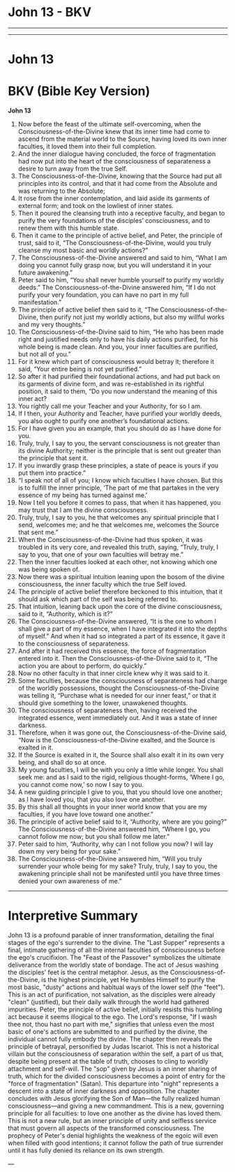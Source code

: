 # John 13 - BKV
***
---
# John 13

# BKV (Bible Key Version)

**John 13**
1. Now before the feast of the ultimate self-overcoming, when the Consciousness-of-the-Divine knew that its inner time had come to ascend from the material world to the Source, having loved its own inner faculties, it loved them into their full completion.  
2. And the inner dialogue having concluded, the force of fragmentation had now put into the heart of the consciousness of separateness a desire to turn away from the true Self.  
3. The Consciousness-of-the-Divine, knowing that the Source had put all principles into its control, and that it had come from the Absolute and was returning to the Absolute;  
4. It rose from the inner contemplation, and laid aside its garments of external form; and took on the lowliest of inner states.  
5. Then it poured the cleansing truth into a receptive faculty, and began to purify the very foundations of the disciples’ consciousness, and to renew them with this humble state.  
6. Then it came to the principle of active belief, and Peter, the principle of trust, said to it, “The Consciousness-of-the-Divine, would you truly cleanse my most basic and worldly actions?”  
7. The Consciousness-of-the-Divine answered and said to him, “What I am doing you cannot fully grasp now, but you will understand it in your future awakening.”  
8. Peter said to him, “You shall never humble yourself to purify my worldly deeds.” The Consciousness-of-the-Divine answered him, “If I do not purify your very foundation, you can have no part in my full manifestation.”  
9. The principle of active belief then said to it, “The Consciousness-of-the-Divine, then purify not just my worldly actions, but also my willful works and my very thoughts.”
10. The Consciousness-of-the-Divine said to him, “He who has been made right and justified needs only to have his daily actions purified, for his whole being is made clean. And you, your inner faculties are purified, but not all of you.”
11. For it knew which part of consciousness would betray it; therefore it said, “Your entire being is not yet purified.”
12. So after it had purified their foundational actions, and had put back on its garments of divine form, and was re-established in its rightful position, it said to them, “Do you now understand the meaning of this inner act?
13. You rightly call me your Teacher and your Authority, for so I am.
14. If I then, your Authority and Teacher, have purified your worldly deeds, you also ought to purify one another’s foundational actions.
15. For I have given you an example, that you should do as I have done for you.
16. Truly, truly, I say to you, the servant consciousness is not greater than its divine Authority; neither is the principle that is sent out greater than the principle that sent it.
17. If you inwardly grasp these principles, a state of peace is yours if you put them into practice.”
18. “I speak not of all of you; I know which faculties I have chosen. But this is to fulfill the inner principle, ‘The part of me that partakes in the very essence of my being has turned against me.’
19. Now I tell you before it comes to pass, that when it has happened, you may trust that I am the divine consciousness.
20. Truly, truly, I say to you, he that welcomes any spiritual principle that I send, welcomes me; and he that welcomes me, welcomes the Source that sent me.”
21. When the Consciousness-of-the-Divine had thus spoken, it was troubled in its very core, and revealed this truth, saying, “Truly, truly, I say to you, that one of your own faculties will betray me.”
22. Then the inner faculties looked at each other, not knowing which one was being spoken of.
23. Now there was a spiritual intuition leaning upon the bosom of the divine consciousness, the inner faculty which the true Self loved.
24. The principle of active belief therefore beckoned to this intuition, that it should ask which part of the self was being referred to.
25. That intuition, leaning back upon the core of the divine consciousness, said to it, “Authority, which is it?”
26. The Consciousness-of-the-Divine answered, “It is the one to whom I shall give a part of my essence, when I have integrated it into the depths of myself.” And when it had so integrated a part of its essence, it gave it to the consciousness of separateness.
27. And after it had received this essence, the force of fragmentation entered into it. Then the Consciousness-of-the-Divine said to it, “The action you are about to perform, do quickly.”
28. Now no other faculty in that inner circle knew why it was said to it.
29. Some faculties, because the consciousness of separateness had charge of the worldly possessions, thought the Consciousness-of-the-Divine was telling it, “Purchase what is needed for our inner feast,” or that it should give something to the lower, unawakened thoughts.
30. The consciousness of separateness then, having received the integrated essence, went immediately out. And it was a state of inner darkness.
31. Therefore, when it was gone out, the Consciousness-of-the-Divine said, “Now is the Consciousness-of-the-Divine exalted, and the Source is exalted in it.
32. If the Source is exalted in it, the Source shall also exalt it in its own very being, and shall do so at once.
33. My young faculties, I will be with you only a little while longer. You shall seek me: and as I said to the rigid, religious thought-forms, ‘Where I go, you cannot come now,’ so now I say to you.
34. A new guiding principle I give to you, that you should love one another; as I have loved you, that you also love one another.
35. By this shall all thoughts in your inner world know that you are my faculties, if you have love toward one another.”
36. The principle of active belief said to it, “Authority, where are you going?” The Consciousness-of-the-Divine answered him, “Where I go, you cannot follow me now; but you shall follow me later.”
37. Peter said to him, “Authority, why can I not follow you now? I will lay down my very being for your sake.”
38. The Consciousness-of-the-Divine answered him, “Will you truly surrender your whole being for my sake? Truly, truly, I say to you, the awakening principle shall not be manifested until you have three times denied your own awareness of me.”

---

# **Interpretive Summary**

John 13 is a profound parable of inner transformation, detailing the final stages of the ego's surrender to the divine. The "Last Supper" represents a final, intimate gathering of all the internal faculties of consciousness before the ego's crucifixion. The "Feast of the Passover" symbolizes the ultimate deliverance from the worldly state of bondage.
The act of Jesus washing the disciples' feet is the central metaphor. Jesus, as the Consciousness-of-the-Divine, is the highest principle, yet He humbles Himself to purify the most basic, "dusty" actions and habitual ways of the lower self (the "feet"). This is an act of purification, not salvation, as the disciples were already "clean" (justified), but their daily walk through the world had gathered impurities. Peter, the principle of active belief, initially resists this humbling act because it seems illogical to the ego. The Lord's response, "If I wash thee not, thou hast no part with me," signifies that unless even the most basic of one's actions are submitted to and purified by the divine, the individual cannot fully embody the divine.
The chapter then reveals the principle of betrayal, personified by Judas Iscariot. This is not a historical villain but the consciousness of separation within the self, a part of us that, despite being present at the table of truth, chooses to cling to worldly attachment and self-will. The "sop" given by Jesus is an inner sharing of truth, which for the divided consciousness becomes a point of entry for the "force of fragmentation" (Satan). This departure into "night" represents a descent into a state of inner darkness and opposition.
The chapter concludes with Jesus glorifying the Son of Man—the fully realized human consciousness—and giving a new commandment. This is a new, governing principle for all faculties: to love one another as the divine has loved them. This is not a new rule, but an inner principle of unity and selfless service that must govern all aspects of the transformed consciousness. The prophecy of Peter's denial highlights the weakness of the egoic will even when filled with good intentions; it cannot follow the path of true surrender until it has fully denied its reliance on its own strength.



—
